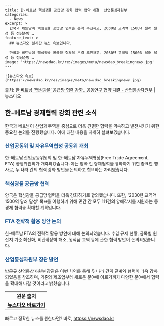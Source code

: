     ---
    title: 한·베트남 핵심광물 공급망 강화 협력 협약 체결  산업통상자원부
    categories:
      - News
    excerpt: >
      한국과 베트남이 핵심광물 공급망 협력을 본격 추진하고, 2030년 교역액 1500억 달러 달성 등 정상순방 …
    feature_text: >
      ## 뉴스다오 실시간 뉴스 속보입니다.
    
      한국과 베트남이 핵심광물 공급망 협력을 본격 추진하고, 2030년 교역액 1500억 달러 달성 등 정상순방 …
    image: 'https://newsdao.kr/res/images/meta/newsdao_breakingnews.jpg'
    ---
    
    ![뉴스다오 속보](httpss://newsdao.kr/res/images/meta/newsdao_breakingnews.jpg)

<p>출처: <a href="httpss://newsdao.kr/2766" rel="dofollow">한·베트남 ‘핵심광물’ 공급망 협력 강화…공동연구 협약 체결 - 산업통상자원부</a> | 뉴스다오</p>

<h2 data-ke-size="size26">한-베트남 경제협력 강화 관련 소식</h2>
<p data-ke-size="size16">한국과 베트남이 산업과 무역을 중심으로 더욱 긴밀한 협력을 약속하고 발전시키기 위한 중요한 논의를 진행했습니다. 이에 대한 내용을 자세히 살펴보겠습니다.</p>

<h3><b><span style="color: #1a5490;">산업공동위 및 자유무역협정 공동위 개최</span></b></h3>
<p data-ke-size="size16">한-베트남 산업공동위원회 및 한-베트남 자유무역협정(Free Trade Agreement, FTA) 공동위원회가 개최되었습니다. 이는 양국 간 경제협력을 강화하기 위한 중요한 행사로, 두 나라 간의 협력 강화 방안을 논의하고 합의하는 자리였습니다.</p>

<h3><b><span style="color: #1a5490;">핵심광물 공급망 협력</span></b></h3>
<p data-ke-size="size16">양국은 핵심광물 공급망 협력을 더욱 강화하기로 합의했습니다. 또한, '2030년 교역액 1500억 달러 달성' 목표를 이행하기 위해 민간 간 모두 111건의 양해각서를 지원하는 등 경제 협력을 확대할 계획입니다.</p>

<h3><b><span style="color: #1a5490;">FTA 전략적 활용 방안 논의</span></b></h3>
<p data-ke-size="size16">한-베트남 FTA의 전략적 활용 방안에 대해 논의되었습니다. 수입 규제 현황, 품목별 원산지 기준 최신화, 비관세장벽 해소, 농식품 교역 등에 관한 협력 방안이 논의되었습니다.</p>

<h3><b><span style="color: #1a5490;">산업통상자원부 장관 발언</span></b></h3>
<p data-ke-size="size16">방문규 산업통상자원부 장관은 이번 회의를 통해 두 나라 간의 관계와 협력이 더욱 강화되었음을 강조하며, 기존의 제조업부터 새로운 분야에 이르기까지 다양한 분야에서 협력을 확대해 나갈 것이라고 밝혔습니다.</p>

<table>
	<tr>
		<td style="text-align: center; height: 17px;"><b>원문 출처</b></td>
	</tr>
	<tr>
		<td style="text-align: center; height: 17px;"><b><a href="httpss://newsdao.kr/2766">뉴스다오 바로가기</a></b></td>
	</tr>
</table> 

빠르고 정확한 뉴스를 원한다면? 바로, <a href="httpss://newsdao.kr" rel="dofollow">httpss://newsdao.kr</a>


    